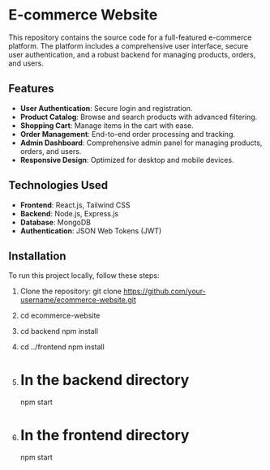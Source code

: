 # E-commerce Website

This repository contains the source code for a full-featured e-commerce platform. The platform includes a comprehensive user interface, secure user authentication, and a robust backend for managing products, orders, and users.

## Features

- **User Authentication**: Secure login and registration.
- **Product Catalog**: Browse and search products with advanced filtering.
- **Shopping Cart**: Manage items in the cart with ease.
- **Order Management**: End-to-end order processing and tracking.
- **Admin Dashboard**: Comprehensive admin panel for managing products, orders, and users.
- **Responsive Design**: Optimized for desktop and mobile devices.

## Technologies Used

- **Frontend**: React.js, Tailwind CSS
- **Backend**: Node.js, Express.js
- **Database**: MongoDB
- **Authentication**: JSON Web Tokens (JWT)

## Installation

To run this project locally, follow these steps:

1. Clone the repository:
   git clone https://github.com/your-username/ecommerce-website.git
2. cd ecommerce-website
3. cd backend
   npm install
4. cd ../frontend
   npm install
5. # In the backend directory
   npm start

6. # In the frontend directory
   npm start



